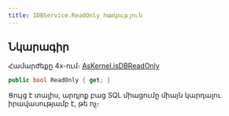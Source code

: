 ```yaml
---
title: IDBService.ReadOnly հատկություն
---
```


## Նկարագիր

Համարժեքը 4x-ում։ [AsKernel.isDBReadOnly](https://armsoft.github.io/as4x-docs/HTM/ProgrGuide/Functions/Functions/isDBReadOnly.html)

```c#
public bool ReadOnly { get; }
```

Ցույց է տալիս, արդյոք բաց SQL միացումը միայն կարդալու իրավասությամբ է, թե ոչ։
